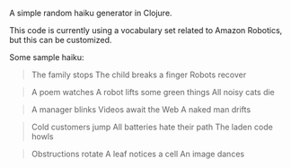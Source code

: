 A simple random haiku generator in Clojure.

This code is currently using a vocabulary set related to Amazon Robotics,
but this can be customized.

Some sample haiku:

>The family stops
>The child breaks a finger
>Robots recover

>A poem watches
>A robot lifts some green things
>All noisy cats die

>A manager blinks
>Videos await the Web
>A naked man drifts

>Cold customers jump
>All batteries hate their path
>The laden code howls

>Obstructions rotate
>A leaf notices a cell
>An image dances


